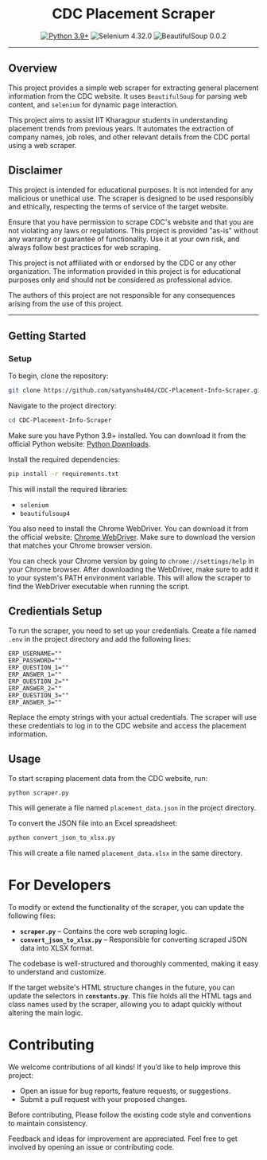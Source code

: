 <div align="center">

# CDC Placement Scraper

[![Python 3.9+](https://img.shields.io/badge/python-3.9+-blue.svg)](https://www.python.org/downloads/release/python-390/)
![Selenium 4.32.0](https://img.shields.io/badge/selenium-4.32.0-red)
![BeautifulSoup 0.0.2](https://img.shields.io/badge/beautifulsoup-0.0.2-green)

</div>

---

## Overview

This project provides a simple web scraper for extracting general placement information from the CDC website. It uses `BeautifulSoup` for parsing web content, and `selenium` for dynamic page interaction.

This project aims to assist IIT Kharagpur students in understanding placement trends from previous years. It automates the extraction of company names, job roles, and other relevant details from the CDC portal using a web scraper.

## Disclaimer 
This project is intended for educational purposes.
It is not intended for any malicious or unethical use. The scraper is designed to be used responsibly and ethically, respecting the terms of service of the target website. 

Ensure that you have permission to scrape CDC's website and that you are not violating any laws or regulations. This project is provided "as-is" without any warranty or guarantee of functionality. Use it at your own risk, and always follow best practices for web scraping.


This project is not affiliated with or endorsed by the CDC or any other organization. The information provided in this project is for educational purposes only and should not be considered as professional advice. 

The authors of this project are not responsible for any consequences arising from the use of this project.

---

## Getting Started

### Setup

To begin, clone the repository:

```bash
git clone https://github.com/satyanshu404/CDC-Placement-Info-Scraper.git
```
Navigate to the project directory:
```bash
cd CDC-Placement-Info-Scraper
```

Make sure you have Python 3.9+ installed. You can download it from the official Python website: [Python Downloads](https://www.python.org/downloads/).


Install the required dependencies:
```bash
pip install -r requirements.txt
```

This will install the required libraries: 
- `selenium`
- `beautifulsoup4`

You also need to install the Chrome WebDriver. You can download it from the official website: [Chrome WebDriver](https://sites.google.com/chromium.org/driver/downloads). Make sure to download the version that matches your Chrome browser version.

You can check your Chrome version by going to `chrome://settings/help` in your Chrome browser.
After downloading the WebDriver, make sure to add it to your system's PATH environment variable. This will allow the scraper to find the WebDriver executable when running the script.

## Credientials Setup
To run the scraper, you need to set up your credentials. Create a file named `.env` in the project directory and add the following lines:

```env
ERP_USERNAME=""
ERP_PASSWORD=""
ERP_QUESTION_1=""
ERP_ANSWER_1=""
ERP_QUESTION_2=""
ERP_ANSWER_2=""
ERP_QUESTION_3=""
ERP_ANSWER_3=""
```
Replace the empty strings with your actual credentials. The scraper will use these credentials to log in to the CDC website and access the placement information.


## Usage
To start scraping placement data from the CDC website, run:
```bash
python scraper.py
```

This will generate a file named `placement_data.json` in the project directory.


To convert the JSON file into an Excel spreadsheet:
```bash
python convert_json_to_xlsx.py
```
This will create a file named `placement_data.xlsx` in the same directory.

# For Developers

To modify or extend the functionality of the scraper, you can update the following files:

- **`scraper.py`** – Contains the core web scraping logic.
- **`convert_json_to_xlsx.py`** – Responsible for converting scraped JSON data into XLSX format.

The codebase is well-structured and thoroughly commented, making it easy to understand and customize.

If the target website's HTML structure changes in the future, you can update the selectors in **`constants.py`**. This file holds all the HTML tags and class names used by the scraper, allowing you to adapt quickly without altering the main logic.


# Contributing

We welcome contributions of all kinds! If you’d like to help improve this project:

- Open an issue for bug reports, feature requests, or suggestions.
- Submit a pull request with your proposed changes.

Before contributing, Please follow the existing code style and conventions to maintain consistency.

Feedback and ideas for improvement are appreciated. Feel free to get involved by opening an issue or contributing code.







